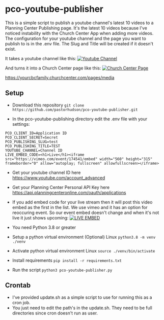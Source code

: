 # pco-youtube-publisher
This is a simple script to publish a youtube channel's latest 10 videos to a Planning Center Publishing page.
It's the latest 10 videos because I've noticed instability with the Church Center App when adding more videos.
The configuration for your youtube channel and the page you want to publish to is in the .env file.
The Slug and Title will be created if it doesn't exist.

It takes a youtube channel like this:
[![Youtube Channel](https://raw.githubusercontent.com/pastorhudson/pco-youtube-publisher/master/images/youtube.png)](https://https://raw.githubusercontent.com/pastorhudson/pco-youtube-publisher/master/images/youtube.png)

And turns it into a Church Center page like this:
[![Church Center Page](https://raw.githubusercontent.com/pastorhudson/pco-youtube-publisher/master/images/church_center.png)](https://https://raw.githubusercontent.com/pastorhudson/pco-youtube-publisher/master/images/youtube.png)

https://yourcbcfamily.churchcenter.com/pages/media

## Setup
- Download this repository
`git clone https://github.com/pastorhudson/pco-youtube-publisher.git`

- In the pco-youtube-publishing directory edit the .env file with your settings:
```
PCO_CLIENT_ID=Application ID
PCO_CLIENT_SECRET=Secret
PCO_PUBLISHING_SLUG=test
PCO_PUBLISHING_TITLE=TEST
YOUTUBE_CHANNEL=Channel ID
LIVE_EMBED_CODE=<h1>Live</h1><iframe src="https://vimeo.com/event/174541/embed" width="560" height="315" frameborder="0" allow="autoplay; fullscreen" allowfullscreen></iframe>
```
- Get your youtube channel ID here https://www.youtube.com/account_advanced
- Get your Planning Center Personal API Key here https://api.planningcenteronline.com/oauth/applications
- If you add embed code for your live stream then it will post this video embed as the first in the list. We use vimeo and it has an option for reoccuring event. So our event embed doesn't change and when it's not live it just shows upcoming:
[![LIVE EMBED](https://raw.githubusercontent.com/pastorhudson/pco-youtube-publisher/master/images/vimeo.png)](https://https://raw.githubusercontent.com/pastorhudson/pco-youtube-publisher/master/images/youtube.png)

- You need Python 3.8 or greater
- Setup a python virtual environment (Optional)
Linux `python3.8 -m venv ./venv`
- Activate python virtual environment
Linux `source ./venv/bin/activate`

- Install requirements
`pip install -r requirements.txt`

- Run the script
`python3 pco-youtube-publisher.py`

## Crontab
- I've provided update.sh as a simple script to use for running this as a cron job.
- You just need to edit the path's in the update.sh. They need to be full directories since cron doesn't run as user.

